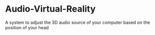 Audio-Virtual-Reality
=====================

A system to adjust the 3D audio source of your computer based on the position of your head
